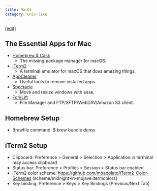 ```yaml
---
title: MacOS
category: Unix-like
---
```

[[edit]](https://github.com/WheatBeer/WheatBeer.github.io/edit/master/_docs/unix-like/mac.md)

## The Essential Apps for Mac

* [Homebrew & Cask](https://brew.sh/)
    * The missing package manager for macOS.
* [iTerm2](https://www.iterm2.com/)
    * A terminal emulator for macOS that does amazing things.
* [AppCleaner](http://freemacsoft.net/appcleaner/)
    * Useful tools to remove installed apps.
* [Spectacle](https://www.spectacleapp.com/)
    * Move and resize windows with ease.
* [ForkLift](https://itunes.apple.com/kr/app/forklift-file-manager-and-ftp-sftp-webdav-amazon-s3-client/id412448059?mt=12)
    * File Manager and FTP/SFTP/WebDAV/Amazon S3 client.

## Homebrew Setup
* Brewfile command: $ brew bundle dump

## iTerm2 Setup
* Clipboard: Preference > General > Selection > Application in terminal may access clipboard
* Status bar: Preference > Profiles > Session > Status bar enabled
* iTerm2 color scheme: https://github.com/mbadolato/iTerm2-Color-Schemes (scheme/midnight-in-mojave.itermcolors)
* Key binding: Preference > Keys > Key Bindings (Previous/Next Tab)
